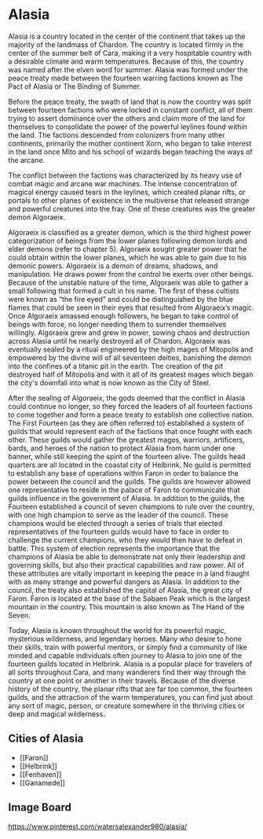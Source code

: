 # Alasia

Alasia is a country located in the center of the continent that takes up the majority of the landmass of Chardon. The country is located firmly in the center of the summer belt of Cara, making it a very hospitable country with a desirable climate and warm temperatures. Because of this, the country was named after the elven word for summer. Alasia was formed under the peace treaty made between the fourteen warring factions known as The Pact of Alasia or The Binding of Summer.

Before the peace treaty, the swath of land that is now the country was split between fourteen factions who were locked in constant conflict, all of them trying to assert dominance over the others and claim more of the land for themselves to consolidate the power of the powerful leylines found within the land. The factions descended from colonizers from many other continents, primarily the mother continent Xorn, who began to take interest in the land once Mito and his school of wizards began teaching the ways of the arcane.

The conflict between the factions was characterized by its heavy use of combat magic and arcane war machines. The intense concentration of magical energy caused tears in the leylines, which created planar rifts, or portals to other planes of existence in the multiverse that released strange and powerful creatures into the fray. One of these creatures was the greater demon Algoraeix.

Algoraeix is classified as a greater demon, which is the third highest power categorization of beings from the lower planes following demon lords and elder demons (refer to chapter 5). Algoraeix sought greater power that he could obtain within the lower planes, which he was able to gain due to his demonic powers. Algoraeix is a demon of dreams, shadows, and manipulation. He draws power from the control he exerts over other beings. Because of the unstable nature of the time, Algoraeix was able to gather a small following that formed a cult in his name. The first of these cultists were known as “the fire eyed” and could be distinguished by the blue flames that could be seen in their eyes that resulted from Algoraeix’s magic. Once Algoraeix amassed enough followers, he began to take control of beings with force, no longer needing them to surrender themselves willingly. Algoraeix grew and grew in power, sowing chaos and destruction across Alasia until he nearly destroyed all of Chardon. Algoraeix was eventually sealed by a ritual engineered by the high mages of Mitopolis and empowered by the divine will of all seventeen deities, banishing the demon into the confines of a titanic pit in the earth. The creation of the pit destroyed half of Mitopolis and with it all of its greatest mages which began the city's downfall into what is now known as the City of Steel.

After the sealing of Algoraeix, the gods deemed that the conflict in Alasia could continue no longer, so they forced the leaders of all fourteen factions to come together and form a peace treaty to establish one collective nation. The First Fourteen (as they are often referred to) established a system of guilds that would represent each of the factions that once fought with each other. These guilds would gather the greatest mages, warriors, artificers, bards, and heroes of the nation to protect Alasia from harm under one banner, while still keeping the spirit of the fourteen alive. The guilds head quarters are all located in the coastal city of Helbrink. No guild is permitted to establish any base of operations within Faron in order to balance the power between the council and the guilds. The guilds are however allowed one representative to reside in the palace of Faron to communicate that guilds influence in the government of Alasia. In addition to the guilds, the Fourteen established a council of seven champions to rule over the country, with one high champion to serve as the leader of the council. These champions would be elected through a series of trials that elected representatives of the fourteen guilds would have to face in order to challenge the current champions, who they would then have to defeat in battle. This system of election represents the importance that the champions of Alasia be able to demonstrate not only their leadership and governing skills, but also their practical capabilities and raw power. All of these attributes are vitally important in keeping the peace in a land fraught with as many strange and powerful dangers as Alasia. In addition to the council, the treaty also established the capital of Alasia, the great city of Faron. Faron is located at the base of the Sabaen Peak which is the largest mountain in the country. This mountain is also known as The Hand of the Seven.

Today, Alasia is known throughout the world for its powerful magic, mysterious wilderness, and legendary heroes. Many who desire to hone their skills, train with powerful mentors, or simply find a community of like minded and capable individuals often journey to Alasia to join one of the fourteen guilds located in Helbrink. Alasia is a popular place for travelers of all sorts throughout Cara, and many wanderers find their way through the country at one point or another in their travels. Because of the diverse history of the country, the planar rifts that are far too common, the fourteen guilds, and the attraction of the warm temperatures, you can find just about any sort of magic, person, or creature somewhere in the thriving cities or deep and magical wilderness.

## Cities of Alasia

- [[Faron]]
- [[Helbrink]]
- [[Fenhaven]]
- [[Ganamede]] 

## Image Board

https://www.pinterest.com/watersalexander980/alasia/

